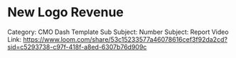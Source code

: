 # New Logo Revenue

Category: CMO Dash Template
Sub Subject: Number
Subject: Report
Video Link: https://www.loom.com/share/53c15233577a46078616cef3f92da2cd?sid=c5293738-c97f-418f-a8ed-6307b76d909c